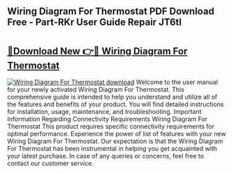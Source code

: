 ## Wiring Diagram For Thermostat PDF Download Free - Part-RKr User Guide Repair JT6tl

# <h2><a href="http://dfstbwd.blite.top/?on=Wiring+Diagram+For+Thermostat">🔗Download New 👉🔴 Wiring Diagram For Thermostat</a></h2>

[![Wiring Diagram For Thermostat download](https://i.imgur.com/lujVjoI.png)](http://dfstbwd.blite.top/?on=Wiring+Diagram+For+Thermostat)
Welcome to the user manual for your newly activated Wiring Diagram For Thermostat. This comprehensive guide is intended to help you understand and utilize all of the features and benefits of your product. You will find detailed instructions for installation, usage, maintenance, and troubleshooting. Important Information Regarding Connectivity Requirements Wiring Diagram For Thermostat This product requires specific connectivity requirements for optimal performance. Experience the power of list of features with your new Wiring Diagram For Thermostat. Our expectation is that the Wiring Diagram For Thermostat has been instrumental in helping you get acquainted with your latest purchase. In case of any queries or concerns, feel free to contact our customer service.
